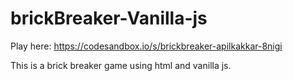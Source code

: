 # brickBreaker-Vanilla-js
Play here: https://codesandbox.io/s/brickbreaker-apilkakkar-8nigi

This is a brick breaker game using html and vanilla js.
